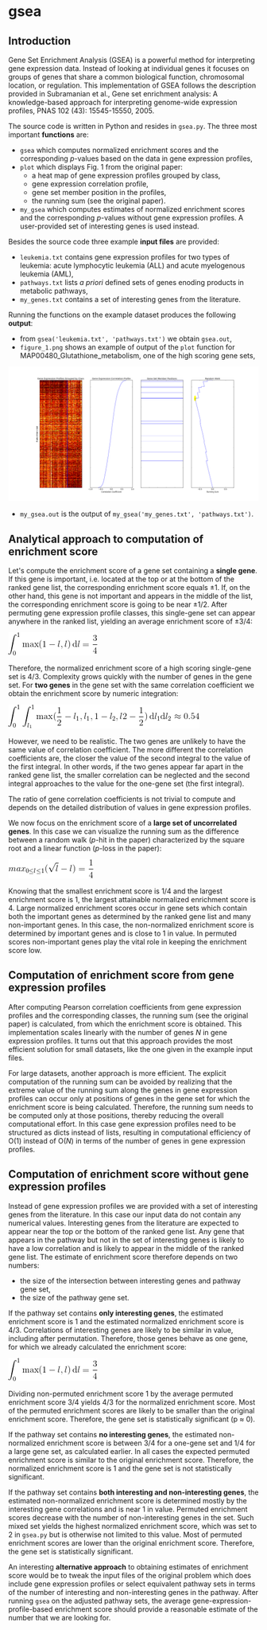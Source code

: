 # gsea

## Introduction
Gene Set Enrichment Analysis (GSEA) is a powerful method for interpreting gene expression data. Instead of looking at individual genes it focuses on groups of genes that share a common biological function, chromosomal location, or regulation. This implementation of GSEA follows the description provided in Subramanian et al., Gene set enrichment analysis: A knowledge-based approach for interpreting genome-wide expression profiles, PNAS 102 (43): 15545-15550, 2005.

The source code is written in Python and resides in `gsea.py`. The three most important __functions__ are:
* `gsea` which computes normalized enrichment scores and the corresponding _p_-values based on the data in gene expression profiles,
* `plot` which displays Fig. 1 from the original paper: 
  * a heat map of gene expression profiles grouped by class,
  * gene expression correlation profile,
  * gene set member position in the profiles, 
  * the running sum (see the original paper).
* `my_gsea` which computes estimates of normalized enrichment scores and the corresponding _p_-values without gene expression profiles. A user-provided set of interesting genes is used instead.

Besides the source code three example __input files__ are provided:
* `leukemia.txt` contains gene expression profiles for two types of leukemia: acute lymphocytic leukemia (ALL) and acute myelogenous leukemia (AML),
* `pathways.txt` lists _a priori_ defined sets of genes enoding products in metabolic pathways,
* `my_genes.txt` contains a set of interesting genes from the literature.

Running the functions on the example dataset produces the following __output__:
* from `gsea('leukemia.txt', 'pathways.txt')` we obtain `gsea.out`,
* `figure_1.png` shows an example of output of the `plot` function for MAP00480_Glutathione_metabolism, one of the high scoring gene sets,

![plot](figure_1.png)

* `my_gsea.out` is the output of `my_gsea('my_genes.txt', 'pathways.txt')`.

## Analytical approach to computation of enrichment score
Let's compute the enrichment score of a gene set containing a __single gene__. If this gene is important, i.e. located at the top or at the bottom of the ranked gene list, the corresponding enrichment score equals ±1. If, on the other hand, this gene is not important and appears in the middle of the list, the corresponding enrichment score is going to be near ±1/2. After permuting gene expression profile classes, this single-gene set can appear anywhere in the ranked list, yielding an average enrichment score of ±3/4:

![integral1](int1.gif)

Therefore, the normalized enrichment score of a high scoring single-gene set is 4/3. Complexity grows quickly with the number of genes in the gene set. For __two genes__ in the gene set with the same correlation coefficient we obtain the enrichment score by numeric integration:

![integral2](int2.gif)

However, we need to be realistic. The two genes are unlikely to have the same value of correlation coefficient. The more different the correlation coefficients are, the closer the value of the second integral to the value of the first integral. In other words, if the two genes appear far apart in the ranked gene list, the smaller correlation can be neglected and the second integral approaches to the value for the one-gene set (the first integral).

The ratio of gene correlation coefficients is not trivial to compute and depends on the detailed distribution of values in gene expression profiles.

We now focus on the enrichment score of a __large set of uncorrelated genes__. In this case we can visualize the running sum as the difference between a random walk (_p_-hit in the paper) characterized by the square root and a linear function (_p_-loss in the paper):

![random_walk](random_walk.gif)

Knowing that the smallest enrichment score is 1/4 and the largest enrichment score is 1, the largest attainable normalized enrichment score is 4. Large normalized enrichment scores occur in gene sets which contain both the important genes as determined by the ranked gene list and many non-important genes. In this case, the non-normalized enrichment score is determined by important genes and is close to 1 in value. In permuted scores non-important genes play the vital role in keeping the enrichment score low.

## Computation of enrichment score from gene expression profiles
After computing Pearson correlation coefficients from gene expression profiles and the corresponding classes, the running sum (see the original paper) is calculated, from which the enrichment score is obtained. This implementation scales linearly with the number of genes _N_ in gene expression profiles. It turns out that this approach provides the most efficient solution for small datasets, like the one given in the example input files.

For large datasets, another approach is more efficient. The explicit computation of the running sum can be avoided by realizing that the extreme value of the running sum along the genes in gene expression profiles can occur only at positions of genes in the gene set for which the enrichment score is being calculated. Therefore, the running sum needs to be computed only at those positions, thereby reducing the overall computational effort. In this case gene expression profiles need to be structured as dicts instead of lists, resulting in computational efficiency of O(1) instead of O(_N_) in terms of the number of genes in gene expression profiles.

## Computation of enrichment score without gene expression profiles
Instead of gene expression profiles we are provided with a set of interesting genes from the literature. In this case our input data do not contain any numerical values. Interesting genes from the literature are expected to appear near the top or the bottom of the ranked gene list. Any gene that appears in the pathway but not in the set of interesting genes is likely to have a low correlation and is likely to appear in the middle of the ranked gene list. The estimate of enrichment score therefore depends on two numbers:
* the size of the intersection between interesting genes and pathway gene set,
* the size of the pathway gene set.

If the pathway set contains __only interesting genes__, the estimated enrichment score is 1 and the estimated normalized enrichment score is 4/3. Correlations of interesting genes are likely to be similar in value, including after permutation. Therefore, those genes behave as one gene, for which we already calculated the enrichment score:

![integral1](int1.gif)

Dividing non-permuted enrichment score 1 by the average permuted enrichment score 3/4 yields 4/3 for the normalized enrichment score. Most of the permuted enrichment scores are likely to be smaller than the original enrichment score. Therefore, the gene set is statistically significant (p ≈ 0).

If the pathway set contains __no interesting genes__, the estimated non-normalized enrichment score is between 3/4 for a one-gene set and 1/4 for a large gene set, as calculated earlier. In all cases the expected permuted enrichment score is similar to the original enrichment score. Therefore, the normalized enrichment score is 1 and the gene set is not statistically significant.

If the pathway set contains __both interesting and non-interesting genes__, the estimated non-normalized enrichment score is determined mostly by the interesting gene correlations and is near 1 in value. Permuted enrichment scores decrease with the number of non-interesting genes in the set. Such mixed set yields the highest normalized enrichment score, which was set to 2 in `gsea.py` but is otherwise not limited to this value. Most of permuted enrichment scores are lower than the original enrichment score. Therefore, the gene set is statistically significant.

An interesting __alternative approach__ to obtaining estimates of enrichment score would be to tweak the input files of the original problem which does include gene expression profiles or select equivalent pathway sets in terms of the number of interesting and non-interesting genes in the pathway. After running `gsea` on the adjusted pathway sets, the average gene-expression-profile-based enrichment score should provide a reasonable estimate of the number that we are looking for.
